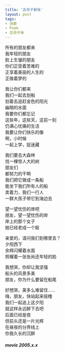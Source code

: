 ```yaml
---
title: '古舟子新咏'
layout: post
tags:
- 诗歌
- Poem
- 古舟子咏
---
```

所有的朋友都来  
我年轻的朋友  
脸上生皱的朋友  
你们正受着苦难的  
正享着美丽的人生的  
正做着梦的  
   
我让你们都来  
我们一起去划船  
划着去追赶金色的阳光  
幽暗的水面  
我要你们都忘记  
这些年，这些天，这前一刻  
仍满心忧痛的生活  
我要让你们快乐的像  
啊，小时候  
一起上学，捉迷藏  
   
我们要去大森林  
找一棵惊人大的树  
朋友们  
都努力的干啊  
我们把它做成一条船  
能坐下我们所有人的船  
卖着力，我们一行人  
一群大孩子带它到海边去  
  
望一望忧伤的岸吧  
朋友，望一望忧伤的岸  
岸上的那个女子  
她已经老成一个妪  
   
亲爱的，请问我们到哪里去？  
夕阳西下  
余辉闪耀着水面  
照耀着一张张尚还年轻的脸  
   
我想哭，你却让我坚强  
船头的风景多美  
朋友，你为什么要留在船尾  
   
好想哭，美多么难留住……  
嗨，朋友，快站起来摇橹  
我们一起追上这夕阳  
就这样永远醉下去吧  
后面已经是夜  
但前头还是一片光辉  
在昼夜的分界线上  
你我久长的沉醉  
  
##### movie 2005.x.x  
